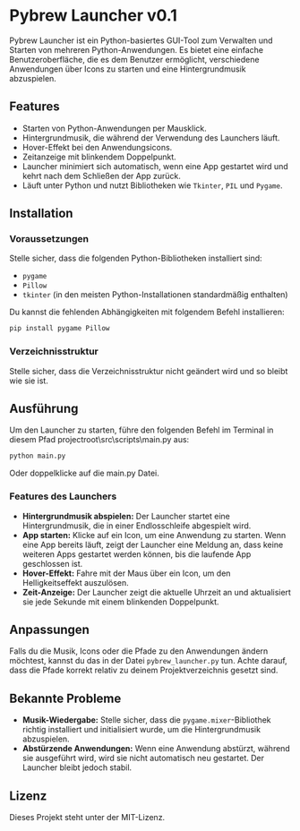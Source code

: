 
# Pybrew Launcher v0.1

Pybrew Launcher ist ein Python-basiertes GUI-Tool zum Verwalten und Starten von mehreren Python-Anwendungen. Es bietet eine einfache Benutzeroberfläche, die es dem Benutzer ermöglicht, verschiedene Anwendungen über Icons zu starten und eine Hintergrundmusik abzuspielen.

## Features
- Starten von Python-Anwendungen per Mausklick.
- Hintergrundmusik, die während der Verwendung des Launchers läuft.
- Hover-Effekt bei den Anwendungsicons.
- Zeitanzeige mit blinkendem Doppelpunkt.
- Launcher minimiert sich automatisch, wenn eine App gestartet wird und kehrt nach dem Schließen der App zurück.
- Läuft unter Python und nutzt Bibliotheken wie `Tkinter`, `PIL` und `Pygame`.

## Installation

### Voraussetzungen
Stelle sicher, dass die folgenden Python-Bibliotheken installiert sind:

- `pygame`
- `Pillow`
- `tkinter` (in den meisten Python-Installationen standardmäßig enthalten)

Du kannst die fehlenden Abhängigkeiten mit folgendem Befehl installieren:

```bash
pip install pygame Pillow
```

### Verzeichnisstruktur
Stelle sicher, dass die Verzeichnisstruktur nicht geändert wird und so bleibt wie sie ist.

## Ausführung

Um den Launcher zu starten, führe den folgenden Befehl im Terminal in diesem Pfad projectroot\src\scripts\main.py aus:

```bash
python main.py
```
Oder doppelklicke auf die main.py Datei.

### Features des Launchers

- **Hintergrundmusik abspielen:** Der Launcher startet eine Hintergrundmusik, die in einer Endlosschleife abgespielt wird.
- **App starten:** Klicke auf ein Icon, um eine Anwendung zu starten. Wenn eine App bereits läuft, zeigt der Launcher eine Meldung an, dass keine weiteren Apps gestartet werden können, bis die laufende App geschlossen ist.
- **Hover-Effekt:** Fahre mit der Maus über ein Icon, um den Helligkeitseffekt auszulösen.
- **Zeit-Anzeige:** Der Launcher zeigt die aktuelle Uhrzeit an und aktualisiert sie jede Sekunde mit einem blinkenden Doppelpunkt.

## Anpassungen

Falls du die Musik, Icons oder die Pfade zu den Anwendungen ändern möchtest, kannst du das in der Datei `pybrew_launcher.py` tun. Achte darauf, dass die Pfade korrekt relativ zu deinem Projektverzeichnis gesetzt sind.

## Bekannte Probleme

- **Musik-Wiedergabe:** Stelle sicher, dass die `pygame.mixer`-Bibliothek richtig installiert und initialisiert wurde, um die Hintergrundmusik abzuspielen.
- **Abstürzende Anwendungen:** Wenn eine Anwendung abstürzt, während sie ausgeführt wird, wird sie nicht automatisch neu gestartet. Der Launcher bleibt jedoch stabil.

## Lizenz

Dieses Projekt steht unter der MIT-Lizenz.
